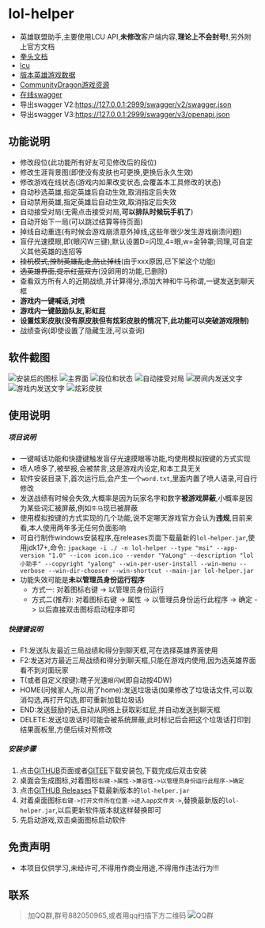 # lol-helper
- 英雄联盟助手,主要使用LCU API,**未修改**客户端内容,**理论上不会封号!**,另外附上官方文档
- [拳头文档](https://developer.riotgames.com/docs/lol/)
- [lcu](https://hextechdocs.dev/tag/lcu/)
- [版本英雄游戏数据](https://developer.riotgames.com/docs/lol#data-dragon_champions)
- [CommunityDragon游戏资源](https://github.com/CommunityDragon/Docs/blob/master/assets.md)
- [在线swagger](http://www.mingweisamuel.com/lcu-schema/tool/#/)
- 导出swagger V2:https://127.0.0.1:2999/swagger/v2/swagger.json
- 导出swagger V3:https://127.0.0.1:2999/swagger/v3/openapi.json

## 功能说明
- 修改段位(此功能所有好友可见修改后的段位)
- 修改生涯背景图(即使没有皮肤也可更换,更换后永久生效)
- 修改游戏在线状态(游戏内如果改变状态,会覆盖本工具修改的状态)
- 自动秒选英雄,指定英雄后自动生效,取消指定后失效
- 自动禁用英雄,指定英雄后自动生效,取消指定后失效
- 自动接受对局(无需点击接受对局,**可以排队时候玩手机了**)
- 自动开始下一局(可以跳过结算等待页面)
- 掉线自动重连(有时候会游戏崩溃意外掉线,这些年很少发生游戏崩溃问题)
- 盲仔光速摸眼,即(眼闪W三键),默认设置D=闪现,4=眼,w=金钟罩;同理,可自定义其他英雄的连招等
- ~~挂机模式,控制英雄乱走,防止掉线~~(由于xxx原因,已下架这个功能)
- ~~选英雄界面,提示红蓝双方~~(没卵用的功能,已删除)
- 查看双方所有人的近期战绩,并计算得分,添加大神和牛马称谓,一键发送到聊天框
- **游戏内一键喊话,对喷**
- **游戏内一键鼓励队友,彩虹屁**
- **设置炫彩皮肤(没有原皮肤但有炫彩皮肤的情况下,此功能可以突破游戏限制)**
- 战绩查询(即使设置了隐藏生涯,可以查询)

## 软件截图
![安装后的图标](https://github.com/4379711/lol-helper/raw/master/src/main/resources/assets/logo.jpg)
![主界面](https://github.com/4379711/lol-helper/raw/master/src/main/resources/assets/main.png)
![段位和状态](https://github.com/4379711/lol-helper/raw/master/src/main/resources/assets/01.jpg)
![自动接受对局](https://github.com/4379711/lol-helper/raw/master/src/main/resources/assets/02.jpg)
![房间内发送文字](https://github.com/4379711/lol-helper/raw/master/src/main/resources/assets/03.jpg)
![游戏内发送文字](https://github.com/4379711/lol-helper/raw/master/src/main/resources/assets/04.jpg)
![炫彩皮肤](https://github.com/4379711/lol-helper/raw/master/src/main/resources/assets/6.png)

## 使用说明
##### 项目说明
  - 一键喊话功能和快捷键触发盲仔光速摸眼等功能,均使用模拟按键的方式实现
  - 喷人喷多了,被举报,会被禁言,这是游戏内设定,和本工具无关
  - 软件安装目录下,首次运行后,会产生一个`word.txt`,里面内置了喷人语录,可自行修改
  - 发送战绩有时候会失效,大概率是因为玩家名字和数字**被游戏屏蔽**,小概率是因为某些词汇被屏蔽,例如`牛马`现已被屏蔽
  - 使用模拟按键的方式实现的几个功能,说不定哪天游戏官方会认为**违规**,目前来看,本人使用两年多无任何负面影响
  - 可自行制作windows安装程序,在releases页面下载最新的`lol-helper.jar`,使用jdk17+,命令:
    ```jpackage -i ./ -n lol-helper --type "msi" --app-version "1.0" --icon icon.ico --vendor "YaLong" --description "lol小助手" --copyright "yalong" --win-per-user-install --win-menu --verbose --win-dir-chooser --win-shortcut --main-jar lol-helper.jar```
  - 功能失效可能是**未以管理员身份运行程序**
    - 方式一: 对着图标右键 -> 以管理员身份运行
    - 方式二(推荐): 对着图标右键 -> 属性 -> 以管理员身份运行此程序  -> 确定 -> 以后直接双击图标启动程序即可

##### 快捷键说明
  - F1:发送队友最近三局战绩和得分到聊天框,可在选择英雄界面使用
  - F2:发送对方最近三局战绩和得分到聊天框,只能在游戏内使用,因为选英雄界面看不到对面玩家
  - T(或者自定义按键):瞎子光速`眼闪W`(即自动按4DW)
  - HOME(问候家人,所以用了home):发送垃圾话(如果修改了垃圾话文件,可以取消勾选,再打开勾选,即可重新加载垃圾话)
  - END:发送鼓励的话,自动从网络上获取彩虹屁,并自动发送到聊天框
  - DELETE:发送垃圾话时可能会被系统屏蔽,此时标记后会把这个垃圾话打印到结果面板里,方便后续对照修改

##### 安装步骤
  1. 点击[GITHUB](https://github.com/4379711/lol-helper/releases/download/V7.1/lol-helper-7.1.msi)页面或者[GITEE](https://gitee.com/qq4379711/lol-helper/releases/download/V7.1/lol-helper-7.1.msi)下载安装包,下载完成后双击安装
  2. 桌面会生成图标,对着图标`右键->属性->兼容性->以管理员身份运行此程序->确定`
  3. 点击[GITHUB Releases](https://github.com/4379711/lol-helper/releases)下载最新版本的`lol-helper.jar`
  4. 对着桌面图标`右键->打开文件所在位置->进入app文件夹->`,替换最新版的`lol-helper.jar`,以后更新软件版本就这样替换即可
  5. 先启动游戏,双击桌面图标启动软件

## 免责声明
- 本项目仅供学习,未经许可,不得用作商业用途,不得用作违法行为!!!

## 联系
> 加QQ群,群号882050965,或者用qq扫描下方二维码
![QQ群](https://github.com/4379711/lol-helper/raw/master/src/main/resources/assets/QR-Code.jpg)